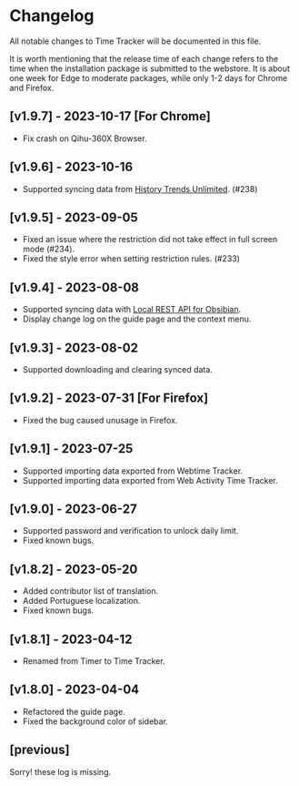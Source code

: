 # Changelog

All notable changes to Time Tracker will be documented in this file.

It is worth mentioning that the release time of each change refers to the time when the installation package is submitted to the webstore. It is about one week for Edge to moderate packages, while only 1-2 days for Chrome and Firefox.

## [v1.9.7] - 2023-10-17 [For Chrome]

- Fix crash on Qihu-360X Browser.

## [v1.9.6] - 2023-10-16

- Supported syncing data from [History Trends Unlimited](https://chrome.google.com/webstore/detail/history-trends-unlimited/pnmchffiealhkdloeffcdnbgdnedheme). (#238)

## [v1.9.5] - 2023-09-05

- Fixed an issue where the restriction did not take effect in full screen mode (#234).
- Fixed the style error when setting restriction rules. (#233)

## [v1.9.4] - 2023-08-08

- Supported syncing data with [Local REST API for Obsibian](https://github.com/coddingtonbear/obsidian-local-rest-api).
- Display change log on the guide page and the context menu.

## [v1.9.3] - 2023-08-02

- Supported downloading and clearing synced data.

## [v1.9.2] - 2023-07-31 [For Firefox]

- Fixed the bug caused unusage in Firefox.

## [v1.9.1] - 2023-07-25

- Supported importing data exported from Webtime Tracker.
- Supported importing data exported from Web Activity Time Tracker.

## [v1.9.0] - 2023-06-27

- Supported password and verification to unlock daily limit.
- Fixed known bugs.

## [v1.8.2] - 2023-05-20

- Added contributor list of translation.
- Added Portuguese localization.
- Fixed known bugs.

## [v1.8.1] - 2023-04-12

- Renamed from Timer to Time Tracker.

## [v1.8.0] - 2023-04-04

- Refactored the guide page.
- Fixed the background color of sidebar.

## [previous] 

Sorry! these log is missing.
